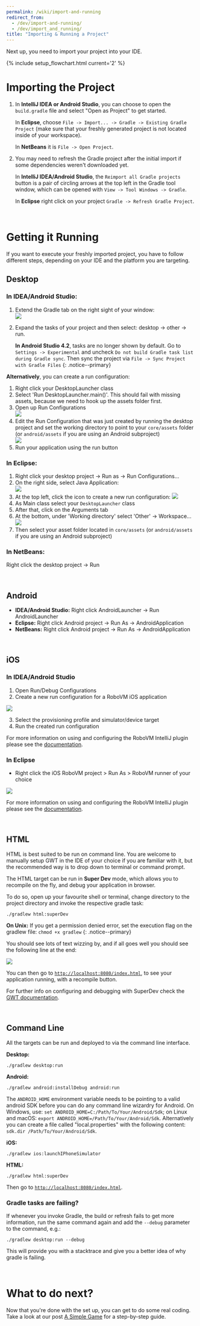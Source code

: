 ```yaml
---
permalink: /wiki/import-and-running
redirect_from:
  - /dev/import-and-running/
  - /dev/import_and_running/
title: "Importing & Running a Project"
---
```


Next up, you need to import your project into your IDE.

{% include setup_flowchart.html current='2' %}


# Importing the Project
1. In **IntelliJ IDEA or Android Studio**, you can choose to open the `build.gradle` file and select "Open as Project" to get started.

   In **Eclipse**, choose `File -> Import... -> Gradle -> Existing Gradle Project` (make sure that your freshly generated project is not located inside of your workspace).

   In **NetBeans** it is `File -> Open Project`.

2. You may need to refresh the Gradle project after the initial import if some dependencies weren't downloaded yet.

   In **IntelliJ IDEA/Android Studio**, the `Reimport all Gradle projects` button is a pair of circling arrows at the top left in the Gradle tool window, which can be opened with `View -> Tool Windows -> Gradle`.

   In **Eclipse** right click on your project `Gradle -> Refresh Gradle Project`.

<br/>

# Getting it Running
If you want to execute your freshly imported project, you have to follow different steps, depending on your IDE and the platform you are targeting.
## Desktop
### In IDEA/Android Studio:
1. Extend the Gradle tab on the right sight of your window: <br/>
  ![](/assets/images/dev/idea/3.png)
2. Expand the tasks of your project and then select: desktop -> other -> run.

   **In Android Studio 4.2**, tasks are no longer shown by default. Go to `Settings -> Experimental` and uncheck `Do not build Gradle task list during Gradle sync`. Then sync the project via `File -> Sync Project with Gradle Files`
   {: .notice--primary}

<b>Alternatively</b>, you can create a run configuration:
1. Right click your DesktopLauncher class
2. Select 'Run DesktopLauncher.main()'. This should fail with missing assets, because we need to hook up the assets folder first.
3. Open up Run Configurations <br/>
  ![](/assets/images/dev/idea/0.png)
4. Edit the Run Configuration that was just created by running the desktop project and set the working directory to point to your `core/assets` folder  (or `android/assets` if you are using an Android subproject)<br/>
  ![](/assets/images/dev/idea/1.png)
5. Run your application using the run button

### In Eclipse:
1. Right click your desktop project -> Run as -> Run Configurations...
2. On the right side, select Java Application: <br/>
  ![](/assets/images/dev/eclipse/3.png)
3. At the top left, click the icon to create a new run configuration:
  ![](/assets/images/dev/eclipse/0.png)
4. As Main class select your `DesktopLauncher` class
5. After that, click on the Arguments tab
6. At the bottom, under 'Working directory' select 'Other' -> Workspace...
  ![](/assets/images/dev/eclipse/1.png)
7. Then select your asset folder located in `core/assets` (or `android/assets` if you are using an Android subproject)

### In NetBeans:
Right click the desktop project -> Run

<br/>

## Android
- **IDEA/Android Studio:** Right click AndroidLauncher -> Run AndroidLauncher
- **Eclipse:** Right click Android project -> Run As -> AndroidApplication
- **NetBeans:** Right click Android project -> Run As -> AndroidApplication

<br/>

## iOS
### In IDEA/Android Studio
1. Open Run/Debug Configurations
2. Create a new run configuration for a RoboVM iOS application

![](/assets/images/dev/idea/2.png)

3. Select the provisioning profile and simulator/device target
4. Run the created run configuration

For more information on using and configuring the RoboVM IntelliJ plugin please see the [documentation](http://robovm.mobidevelop.com).

### In Eclipse
- Right click the iOS RoboVM project > Run As > RoboVM runner of your choice

![](/assets/images/dev/eclipse/2.png)

For more information on using and configuring the RoboVM IntelliJ plugin please see the [documentation](http://robovm.mobidevelop.com).

<br/>

## HTML
HTML is best suited to be run on command line. You are welcome to manually setup GWT in the IDE of your choice if you are familiar with it, but the recommended way is to drop down to terminal or command prompt.

The HTML target can be run in **Super Dev** mode, which allows you to recompile on the fly, and debug your application in browser.

To do so, open up your favourite shell or terminal, change directory to the project directory and invoke the respective gradle task:

```
./gradlew html:superDev
```

**On Unix:** If you get a permission denied error, set the execution flag on the gradlew file: `chmod +x gradlew`
{: .notice--primary}

You should see lots of text wizzing by, and if all goes well you should see the following line at the end:

![](/assets/images/dev/html/0.png)

You can then go to [`http://localhost:8080/index.html`](http://localhost:8080/index.html), to see your application running, with a recompile button.

For further info on configuring and debugging with SuperDev check the [GWT documentation](http://www.gwtproject.org/articles/superdevmode.html).

<br/>

## Command Line
All the targets can be run and deployed to via the command line interface.

**Desktop:**
```
./gradlew desktop:run
```

**Android:**
```
./gradlew android:installDebug android:run
```

The `ANDROID_HOME` environment variable needs to be pointing to a valid android SDK before you can do any command line wizardry for Android. On Windows, use: `set ANDROID_HOME=​C:/Path/To/Your/Android/Sdk`; on Linux and macOS: `export ANDROID_HOME=​/Path/To/Your/Android/Sdk`. Alternatively you can create a file called "local.properties" with the following content: `sdk.dir /Path/To/Your/Android/Sdk`.

**iOS:**
```
./gradlew ios:launchIPhoneSimulator
```

**HTML:**
```
./gradlew html:superDev
```

Then go to [`http://localhost:8080/index.html`](http://localhost:8080/index.html).

### Gradle tasks are failing?
If whenever you invoke Gradle, the build or refresh fails to get more information, run the same command again and add the `--debug` parameter to the command, e.g.:

```
./gradlew desktop:run --debug
```

This will provide you with a stacktrace and give you a better idea of why gradle is failing.


<br/>

# What to do next?
Now that you're done with the set up, you can get to do some real coding. Take a look at our post [A Simple Game](/dev/simple-game/) for a step-by-step guide.
